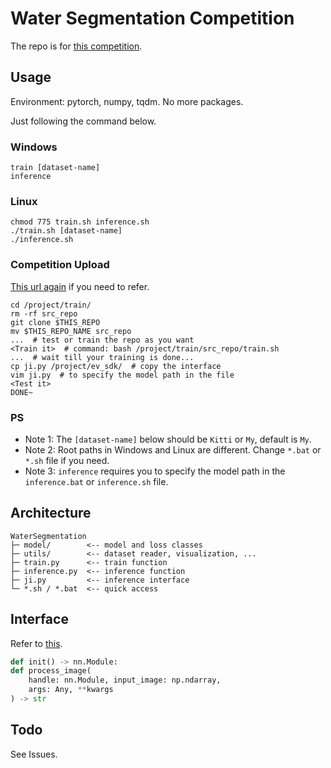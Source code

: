 # Water Segmentation Competition

The repo is for [this competition](https://www.cvmart.net/topList/10488).

## Usage

Environment: pytorch, numpy, tqdm. No more packages.

Just following the command below.

### Windows

```shell
train [dataset-name]
inference
```

### Linux

```shell
chmod 775 train.sh inference.sh
./train.sh [dataset-name]
./inference.sh
```

### Competition Upload

[This url again](https://www.cvmart.net/topList/10488) if you need to refer.

```shell
cd /project/train/
rm -rf src_repo
git clone $THIS_REPO
mv $THIS_REPO_NAME src_repo
...  # test or train the repo as you want
<Train it>  # command: bash /project/train/src_repo/train.sh
...  # wait till your training is done...
cp ji.py /project/ev_sdk/  # copy the interface
vim ji.py  # to specify the model path in the file
<Test it>
DONE~
```

### PS

- Note 1: The `[dataset-name]` below should be `Kitti` or `My`, default is `My`.
- Note 2: Root paths in Windows and Linux are different. Change `*.bat` or `*.sh` file if you need.
- Note 3: `inference` requires you to specify the model path in the `inference.bat` or `inference.sh` file.

## Architecture

```plaintext
WaterSegmentation
├─ model/        <-- model and loss classes
├─ utils/        <-- dataset reader, visualization, ...
├─ train.py      <-- train function
├─ inference.py  <-- inference function
├─ ji.py         <-- inference interface
└─ *.sh / *.bat  <-- quick access
```

## Interface

Refer to [this](https://www.cvmart.net/topList/10488?tab=RankDescription).

```python
def init() -> nn.Module:
def process_image(
    handle: nn.Module, input_image: np.ndarray,
    args: Any, **kwargs
) -> str
```

## Todo

See Issues.
